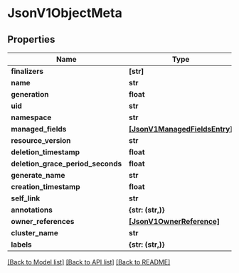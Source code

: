 # JsonV1ObjectMeta


## Properties
Name | Type | Description | Notes
------------ | ------------- | ------------- | -------------
**finalizers** | **[str]** |  | [optional] 
**name** | **str** |  | [optional] 
**generation** | **float** |  | [optional] 
**uid** | **str** |  | [optional] 
**namespace** | **str** |  | [optional] 
**managed_fields** | [**[JsonV1ManagedFieldsEntry]**](JsonV1ManagedFieldsEntry.md) |  | [optional] 
**resource_version** | **str** |  | [optional] 
**deletion_timestamp** | **float** |  | [optional] 
**deletion_grace_period_seconds** | **float** |  | [optional] 
**generate_name** | **str** |  | [optional] 
**creation_timestamp** | **float** |  | [optional] 
**self_link** | **str** |  | [optional] 
**annotations** | **{str: (str,)}** |  | [optional] 
**owner_references** | [**[JsonV1OwnerReference]**](JsonV1OwnerReference.md) |  | [optional] 
**cluster_name** | **str** |  | [optional] 
**labels** | **{str: (str,)}** |  | [optional] 

[[Back to Model list]](../README.md#documentation-for-models) [[Back to API list]](../README.md#documentation-for-api-endpoints) [[Back to README]](../README.md)



